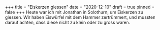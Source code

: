 +++
title = "Eiskerzen giessen"
date = "2020-12-10"
draft = true
pinned = false
+++
Heute war ich mit Jonathan in Solothurn, um Eiskerzen zu giessen. Wir haben Eiswürfel mit dem Hammer zertrümmert, und mussten darauf achten, dass diese nicht zu klein oder zu gross waren.